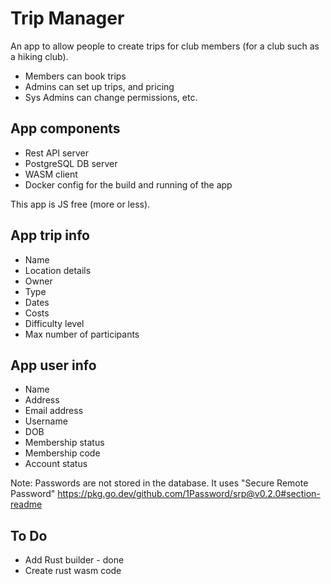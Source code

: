 # Trip Manager

An app to allow people to create trips for club members (for a club such as a hiking club).

* Members can book trips
* Admins can set up trips, and pricing
* Sys Admins can change permissions, etc.

## App components

* Rest API server
* PostgreSQL DB server
* WASM client
* Docker config for the build and running of the app

This app is JS free (more or less).

## App trip info

* Name
* Location details
* Owner
* Type
* Dates
* Costs
* Difficulty level
* Max number of participants

## App user info

* Name
* Address
* Email address
* Username
* DOB
* Membership status
* Membership code
* Account status

Note: Passwords are not stored in the database. It uses "Secure Remote Password" <https://pkg.go.dev/github.com/1Password/srp@v0.2.0#section-readme>


## To Do

* Add Rust builder - done
* Create rust wasm code
